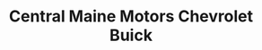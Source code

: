 ---
title: "Central Maine Motors Chevrolet Buick"
url: /waterville/central-maine-motors-chevrolet-buick/
shop: Autohaus
---